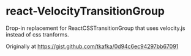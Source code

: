 # react-VelocityTransitionGroup

Drop-in replacement for ReactCSSTransitionGroup that uses velocity.js instead of css tranforms.

Originally at https://gist.github.com/tkafka/0d94c6ec94297bb67091
